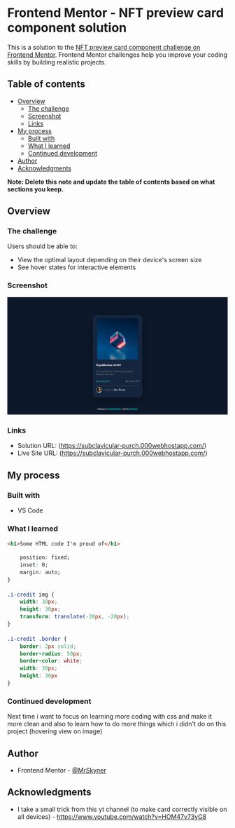 # Frontend Mentor - NFT preview card component solution

This is a solution to the [NFT preview card component challenge on Frontend Mentor](https://www.frontendmentor.io/challenges/nft-preview-card-component-SbdUL_w0U). Frontend Mentor challenges help you improve your coding skills by building realistic projects. 

## Table of contents

- [Overview](#overview)
  - [The challenge](#the-challenge)
  - [Screenshot](#screenshot)
  - [Links](#links)
- [My process](#my-process)
  - [Built with](#built-with)
  - [What I learned](#what-i-learned)
  - [Continued development](#continued-development)
- [Author](#author)
- [Acknowledgments](#acknowledgments)

**Note: Delete this note and update the table of contents based on what sections you keep.**

## Overview

### The challenge

Users should be able to:

- View the optimal layout depending on their device's screen size
- See hover states for interactive elements

### Screenshot

![](./design/mysolution.png)

### Links

- Solution URL: (https://subclavicular-purch.000webhostapp.com/)
- Live Site URL: (https://subclavicular-purch.000webhostapp.com/)

## My process

### Built with

- VS Code

### What I learned


```html
<h1>Some HTML code I'm proud of</h1>
```
```css {
    position: fixed;
    inset: 0;
    margin: auto;
}

.i-credit img {
    width: 30px;
    height: 30px;
    transform: translate(-20px, -20px);
}

.i-credit .border {
    border: 2px solid;
    border-radius: 50px;
    border-color: white;
    width: 30px;
    height: 30px
}
```
### Continued development

Next time i want to focus on learning more coding with css and make it more clean and also to learn how to do more things which i didn't do on this project (hovering view on image) 

## Author

- Frontend Mentor - [@MrSkyner](https://www.frontendmentor.io/profile/MrSkyner)

## Acknowledgments

- I take a small trick from this yt channel (to make card correctly visible on all devices) - https://www.youtube.com/watch?v=HOM47v73yG8

